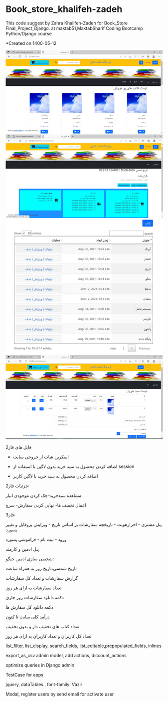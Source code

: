 # Book_store_khalifeh-zadeh
This code suggest by Zahra Khalifeh-Zadeh for Book_Store Final_Project_Django. at maktab51,MaktabSharif Coding Bootcamp Python/Django course

*Created on 1400-05-12


![bookstore app homepage](https://github.com/zahra-kh-z/book_store_KhalifehZadeh/blob/master/%D9%81%D8%A7%D8%B23/%D8%B3%D8%A8%D8%AF%20%D8%AE%D8%B1%DB%8C%D8%AF%20%D8%A8%D8%AF%D9%88%D9%86%20%D9%84%D8%A7%DA%AF%DB%8C%D9%86/test_book3/medias/1.JPG)
![bookstore app homepage](https://github.com/zahra-kh-z/book_store_KhalifehZadeh/blob/master/%D9%81%D8%A7%D8%B23/%D8%B3%D8%A8%D8%AF%20%D8%AE%D8%B1%DB%8C%D8%AF%20%D8%A8%D8%AF%D9%88%D9%86%20%D9%84%D8%A7%DA%AF%DB%8C%D9%86/test_book3/medias/2.JPG)
![bookstore app homepage](https://github.com/zahra-kh-z/book_store_KhalifehZadeh/blob/master/%D9%81%D8%A7%D8%B23/%D8%B3%D8%A8%D8%AF%20%D8%AE%D8%B1%DB%8C%D8%AF%20%D8%A8%D8%AF%D9%88%D9%86%20%D9%84%D8%A7%DA%AF%DB%8C%D9%86/test_book3/medias/3.JPG)
![bookstore app homepage](https://github.com/zahra-kh-z/book_store_KhalifehZadeh/blob/master/%D9%81%D8%A7%D8%B23/%D8%B3%D8%A8%D8%AF%20%D8%AE%D8%B1%DB%8C%D8%AF%20%D8%A8%D8%AF%D9%88%D9%86%20%D9%84%D8%A7%DA%AF%DB%8C%D9%86/test_book3/medias/4.JPG)

فایل های فاز2

- اسکرین شات از خروجی سایت

- اضافه کردن محصول به سبد خرید بدون لاگین با استفاده از session

- اضافه کردن محصول به سبد خرید با لاگین کاربر


جزئیات فاز2:

مشاهده سبدخرید-چک کردن موجودی انبار

اعمال تخفیف ها- نهایی کردن سفارش- سرچ


فاز3:

 پنل مشتری - احرازهویت - تاریخجه سفارشات بر اساس تاریخ - ویرایش پروفایل و تغییر پسورد

ورود - ثبت نام - فراموشی پسورد

پنل ادمین و کارمند

شخصی سازی ادمین جنگو: 

تاریخ شمسی:تاریخ روز به همراه ساعت

گزارش سفارشات و تعداد کل سفارشات 

تعداد سفارشات به ازای هر روز

دکمه دانلود سفارشات روز جاری

دکمه دانلود کل سفارش ها

درآمد کلی سایت تا کنون

تعداد کتاب های تخفیف دار و بدون تخفیف

تعداد کل کاربران و تعداد کاربران به ازای هر روز

list_filter, list_display, search_fields, list_editable,prepopulated_fields, inlines

export_as_csv admin model, add actions, diccount_actions

optimize queries in Django admin

TestCase for apps

jquery, dataTables , font-family: Vazir

Modal, register users by send email for activate user

